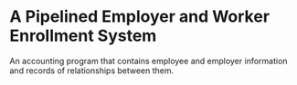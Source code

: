 # A Pipelined Employer and Worker Enrollment System
An accounting program that contains employee and employer information and records of relationships between them.


